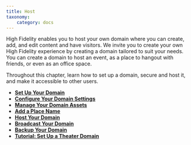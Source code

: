 ```yaml
---
title: Host
taxonomy:
    category: docs
---
```


High Fidelity enables you to host your own domain where you can create, add, and edit content and have visitors. We invite you to create your own High Fidelity experience by creating a domain tailored to suit your needs. You can create a domain to host an event, as a place to hangout with friends, or even as an office space.

Throughout this chapter, learn how to set up a domain, secure and host it, and make it accessible to other users. 

+ [**Set Up Your Domain**](../host/your-domain)
+ [**Configure Your Domain Settings**](../host/your-domain/configure-settings)
+ [**Manage Your Domain Assets**](../host/manage-your-domain-assets)
+ [**Add a Place Name**](../host/add-place-name)
+ [**Host Your Domain**](../host/host-your-domain)
+ [**Broadcast Your Domain**](../host/broadcast-your-domain)
+ [**Backup Your Domain**](../host/backup-restore-domain)
+ [**Tutorial: Set Up a Theater Domain**](../host/theater-domain-tutorial)
